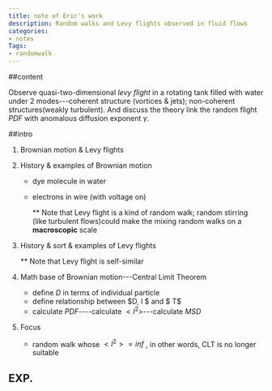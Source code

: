 ```yaml
---
title: note of Eric's work
description: Random walks and Levy flights observed in fluid flows
categories:
- notes
Tags:
- randomwalk
---
```




##content

Observe quasi-two-dimensional *levy flight* in a rotating tank filled with water under 2 modes---coherent structure (vortices & jets); non-coherent structures(weakly turbulent). And discuss the theory link the random flight $PDF$ with anomalous diffusion exponent $\gamma$.



##intro

1. Brownian motion & Levy flights

2. History & examples of Brownian motion

   - dye molecule in water

   - electrons in wire (with voltage on)

     **  Note that Levy flight is a kind of random walk; random stirring (like turbulent flows)could make the mixing random walks on a **macroscopic** scale 

3. History & sort & examples of Levy flights

     **   Note that Levy flight is self-similar 

4. Math base of Brownian motion---Central Limit Theorem

   - define $D$ in terms of  individual particle
   - define relationship between $D, l $ and $ T$
   - calculate $PDF$----calculate $<l^2>$---calculate $MSD$

5. Focus

   - random walk whose $<l^2>=inf$ , in other words, CLT is no longer suitable



## EXP.

